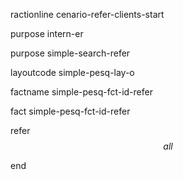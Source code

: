 ractionline cenario-refer-clients-start
 purpose intern-er
 purpose simple-search-refer
 layoutcode simple-pesq-lay-o
 factname simple-pesq-fct-id-refer

 fact  simple-pesq-fct-id-refer
  refer $$all$$

end
